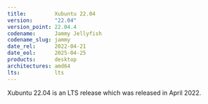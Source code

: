 ```yaml
---
title:         Xubuntu 22.04
version:       "22.04"
version_point: 22.04.4
codename:      Jammy Jellyfish
codename_slug: jammy
date_rel:      2022-04-21
date_eol:      2025-04-25
products:      desktop
architectures: amd64
lts:           lts
---
```


Xubuntu 22.04 is an LTS release which was released in April 2022.
